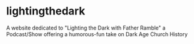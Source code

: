 # lightingthedark
A website dedicated to "Lighting the Dark with Father Ramble" a Podcast/Show offering a humorous-fun take on Dark Age Church History
